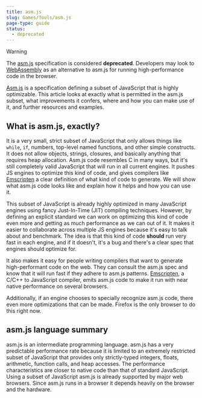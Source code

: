 ```yaml
---
title: asm.js
slug: Games/Tools/asm.js
page-type: guide
status:
  - deprecated
---
```




> [!WARNING]
> The [asm.js](http://asmjs.org/) specification is considered **deprecated**.
> Developers may look to [WebAssembly](/en-US/docs/WebAssembly) as an alternative to asm.js for running high-performance code in the browser.

[Asm.js](http://asmjs.org/) is a specification defining a subset of JavaScript that is highly optimizable. This article looks at exactly what is permitted in the asm.js subset, what improvements it confers, where and how you can make use of it, and further resources and examples.

## What is asm.js, exactly?

It is a very small, strict subset of JavaScript that only allows things like `while`, `if`, numbers, top-level named functions, and other simple constructs. It does not allow objects, strings, closures, and basically anything that requires heap allocation. Asm.js code resembles C in many ways, but it's still completely valid JavaScript that will run in all current engines. It pushes JS engines to optimize this kind of code, and gives compilers like [Emscripten](https://github.com/emscripten-core/emscripten) a clear definition of what kind of code to generate. We will show what asm.js code looks like and explain how it helps and how you can use it.

This subset of JavaScript is already highly optimized in many JavaScript engines using fancy Just-In-Time (JIT) compiling techniques. However, by defining an explicit standard we can work on optimizing this kind of code even more and getting as much performance as we can out of it. It makes it easier to collaborate across multiple JS engines because it's easy to talk about and benchmark. The idea is that this kind of code **should** run very fast in each engine, and if it doesn't, it's a bug and there's a clear spec that engines should optimize for.

It also makes it easy for people writing compilers that want to generate high-performant code on the web. They can consult the asm.js spec and know that it will run fast if they adhere to asm.js patterns. [Emscripten](https://github.com/emscripten-core/emscripten), a C/C++ to JavaScript compiler, emits asm.js code to make it run with near native performance on several browsers.

Additionally, if an engine chooses to specially recognize asm.js code, there even more optimizations that can be made. Firefox is the only browser to do this right now.

## asm.js language summary

asm.js is an intermediate programming language. asm.js has a very predictable performance rate because it is limited to an extremely restricted subset of JavaScript that provides only strictly-typed integers, floats, arithmetic, function calls, and heap accesses. The performance characteristics are closer to native code than that of standard JavaScript. Using a subset of JavaScript asm.js is already supported by major web browsers. Since asm.js runs in a browser it depends heavily on the browser and the hardware.

